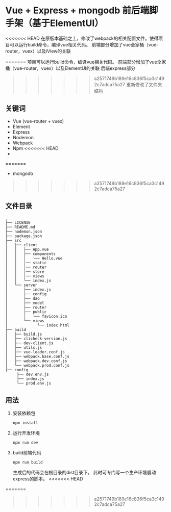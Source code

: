 Vue + Express + mongodb 前后端脚手架（基于ElementUI）
=========================================

<<<<<<< HEAD
在原版本基础之上，修改了webpack的相关配置文件。使得项目可以运行build命令，编译vue相关代码。
前端部分增加了vue全家桶（vue-router，vuex）以及iView的关联

=======
项目可以运行build命令，编译vue相关代码。
前端部分增加了vue全家桶（vue-router，vuex）以及ElementUI的关联
后端express部分
>>>>>>> a2571749b189e16c836f5ca3c1492c7adca75a27
重新修改了文件夹结构


## 关键词

- Vue (vue-router + vuex)
- Element
- Express
- Nodemon
- Webpack
- Npm
<<<<<<< HEAD
- 
=======
- mongodb
>>>>>>> a2571749b189e16c836f5ca3c1492c7adca75a27


## 文件目录

```
.
├── LICENSE
├── README.md
├── nodemon.json
├── package.json
├── src
│   ├── client
│   │   ├── App.vue
│   │   ├── components
│   │   │   └── Hello.vue
│   │   │── static
│   │   │── router
│   │   │── store
│   │   │── views
│   │   └── index.js
│   └── server
│       ├── index.js
│       ├── config
│       ├── dao
│       ├── model
│       ├── router
│       ├── public
│       │   └── favicon.ico
│       └── views
│             └── index.html
├── build
│   ├── build.js
│   ├── clicheck-version.js
│   ├── dev-client.js
│   ├── utils.js
│   ├── vue-loader.conf.js
│   ├── webpack.base.conf.js
│   ├── webpack.dev.conf.js
│   └── webpack.prod.conf.js
├── config
     ├── dev.env.js
     ├── index.js
     └── prod.env.js
```

## 用法

1. 安装依赖包

   `npm install`

2. 运行开发环境

   `npm run dev`

3. build前端代码

    `npm run build`
    
    生成后的代码会在根目录的dist目录下。
    此时可专门写一个生产环境启动express的脚本。
<<<<<<< HEAD

=======
>>>>>>> a2571749b189e16c836f5ca3c1492c7adca75a27
